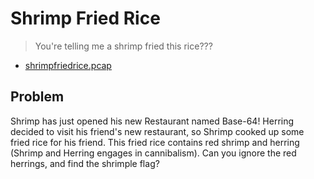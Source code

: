# Shrimp Fried Rice
> You're telling me a shrimp fried this rice???
* [shrimpfriedrice.pcap](./shrimpfriedrice.pcap)

## Problem
Shrimp has just opened his new Restaurant named Base-64!
Herring decided to visit his friend's new restaurant, so Shrimp cooked up some fried rice for his friend.
This fried rice contains red shrimp and herring (Shrimp and Herring engages in cannibalism).
Can you ignore the red herrings, and find the shrimple flag?


